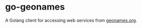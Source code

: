 # go-geonames
A Golang client for accessing web services from [geonames.org](https://www.geonames.org/).
